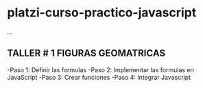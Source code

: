 # platzi-curso-practico-javascript

...

## TALLER # 1 FIGURAS GEOMATRICAS

-Paso 1: Definir las formulas
-Paso 2: Implementar las formulas en JavaScript
-Paso 3: Crear funciones
-Paso 4: Integrar Javascript
